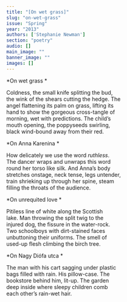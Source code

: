 ```yaml
---
title: "[On wet grass]"
slug: "on-wet-grass"
issue: "Spring"
year: "2013"
authors: ['Stephanie Newman']
section: "poetry"
audio: []
main_image: ""
banner_image: ""
images: []
---
```

*On wet grass *

 Coldness, the small knife splitting the bud,  
the wink of the shears cutting the hedge. The  
angel flattening its palm on grass, lifting its  
hand to show the gorgeous cross-tangle of  
morning, wet with predictions. The child’s  
mouth opening, the poppyseeds swirling,  
black wind-bound away from their red. 

 *On Anna Karenina *

 How delicately we use the word *ruthless*.  
The dancer wraps and unwraps this word  
round her torso like silk. And Anna’s body  
stretches onstage, neck tense, legs untender,  
train shrieking up through her spine, steam  
filling the throats of the audience.

 *On unrequited love *

 Pitiless line of white along the Scottish  
lake. Man throwing the split twig to the  
injured dog, the fissure in the water-rock.  
Two schoolboys with dirt-stained faces  
unbuttoning their uniforms. The smell of  
used-up flesh climbing the birch tree. 

 *On Nagy Diófa utca *

 The man with his cart sagging under plastic  
bags filled with rain. His pillow-case. The  
bookstore behind him, lit-up. The garden  
deep inside where sleepy children comb  
each other’s rain-wet hair. 



